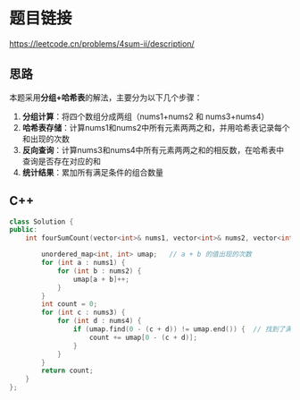 # 题目链接

https://leetcode.cn/problems/4sum-ii/description/

## 思路
本题采用**分组+哈希表**的解法，主要分为以下几个步骤：

1. **分组计算**：将四个数组分成两组（nums1+nums2 和 nums3+nums4）
2. **哈希表存储**：计算nums1和nums2中所有元素两两之和，并用哈希表记录每个和出现的次数
3. **反向查询**：计算nums3和nums4中所有元素两两之和的相反数，在哈希表中查询是否存在对应的和
4. **统计结果**：累加所有满足条件的组合数量

## C++

```C++
class Solution {
public:
    int fourSumCount(vector<int>& nums1, vector<int>& nums2, vector<int>& nums3, vector<int>& nums4) {

        unordered_map<int, int> umap;   // a + b 的值出现的次数
        for (int a : nums1) {
            for (int b : nums2) {
                umap[a + b]++;
            }
        }
        int count = 0;
        for (int c : nums3) {
            for (int d : nums4) {
                if (umap.find(0 - (c + d)) != umap.end()) {  // 找到了满足条件的
                    count += umap[0 - (c + d)];
                }
            }
        }
        return count;
    }
};
```